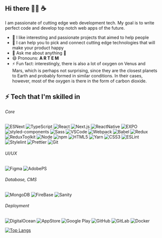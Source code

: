 ## Hi there 🙌🏼 ☕️

I am passionate of cutting edge web development tech. My goal is to write perfect code and develop top notch web apps of the future.

- 👯 I like interesting and passionate projects that aimed to help people
- 🤔 I can help you to pick and connect cutting edge technologies that will make your product happy
- 💬 Ask me about anything 🙂
- 😄 Pronouns: **A R T E M**
- ⚡ Fun fact: interestingly, there is also a lot of oxygen on Venus and Mars, which is perhaps not surprising, since they are the closest planets to Earth and probably formed in similar conditions. In their cases, however, most of the oxygen is there in the form of carbon dioxide.

## ⚡ Tech that I'm skilled in

###### Core

![ESNext](<https://img.shields.io/badge/-JavaScript_(ES7)-f5da55?style=flat&logo=javascript&logoColor=black>) ![TypeScript](https://img.shields.io/badge/-TypeScript-white?style=flat&logo=typescript) ![React](https://img.shields.io/badge/-React-black?style=flat&logo=react) ![Next.js](https://img.shields.io/badge/-Next.js-white?style=flat&logo=nextdotjs&logoColor=black) ![ReactNative](https://img.shields.io/badge/-React%20Native-black?style=flat&logo=react) ![EXPO](https://img.shields.io/badge/-EXPO-black?style=flat&logo=expo) ![styled-components](https://img.shields.io/badge/-styled--components-bf4080?style=flat&logo=styledcomponents&logoColor=f5da55) ![Sass](https://img.shields.io/badge/-Sass-bf4080?style=flat&logo=sass&logoColor=white) ![VSCode](https://img.shields.io/badge/-VSCode-white?style=flat&logo=visualstudiocode&logoColor=1572B6) ![Webpack](https://img.shields.io/badge/-Webpack-black?style=flat&logo=webpack) ![Babel](https://img.shields.io/badge/-Babel-black?style=flat&logo=Babel&logoColor=f5da55) ![Redux](https://img.shields.io/badge/-Redux-764abc?style=flat&logo=redux) ![ReduxToolkit](https://img.shields.io/badge/-Redux%20Toolkit-blueviolet?style=flat&logo=redux) ![Node](https://img.shields.io/badge/-Node-white?style=flat&logo=nodedotjs) ![npm](https://img.shields.io/badge/-npm-white?style=flat&logo=npm) ![HTML5](https://img.shields.io/badge/-HTML5-E34F26?style=flat&logo=html5&logoColor=white) ![Yarn](https://img.shields.io/badge/-Yarn-fff?style=flat&logo=yarn) ![CSS3](https://img.shields.io/badge/-CSS3-1572B6?style=flat&logo=css3) ![ESLint](https://img.shields.io/badge/-ESLint-white?style=flat&logo=eslint&logoColor=4B32C3) ![Stylelint](https://img.shields.io/badge/-Stylelint-white?style=flat&logo=stylelint&logoColor=black) ![Prettier](https://img.shields.io/badge/-Prettier-black?style=flat&logo=prettier) ![Git](https://img.shields.io/badge/-Git-white?style=flat&logo=git)

###### UI/UX

![Figma](https://img.shields.io/badge/-Figma-black?style=flat&logo=figma) ![AdobePS](https://img.shields.io/badge/-photoshop-grey?style=flat&logo=adobephotoshop)

###### Database, CMS

![MongoDB](https://img.shields.io/badge/-MongoDB-white?style=flat&logo=mongodb) ![FireBase](https://img.shields.io/badge/-firebase-white?style=flat&logo=firebase) ![Sanity](https://img.shields.io/badge/-sanity-blue)

###### Deployment

![DigitalOcean](https://img.shields.io/badge/-Digital%20Ocean-darkblue?style=flat&logo=digitalocean) ![AppStore](https://img.shields.io/badge/-AppStore-black?style=flat&logo=appstore&logoColor=fff) ![Google Play](https://img.shields.io/badge/-Google%20Play-white?style=flat&logo=googleplay&logoColor=green) ![GitHub](https://img.shields.io/badge/-GitHub-181717?style=flat&logo=github) ![GitLab](https://img.shields.io/badge/-GitLab-FCA121?style=flat&logo=gitlab) ![Docker](https://img.shields.io/badge/-Docker-black?style=flat&logo=docker)

[![Top Langs](https://github-readme-stats.vercel.app/api/top-langs/?username=diachenko-bohun&layout=compact)](https://github.com/anuraghazra/github-readme-stats)
